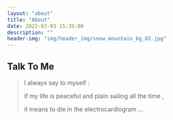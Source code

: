 ```yaml
---
layout: "about"
title: "About"
date: 2022-03-03 15:35:00
description: ""
header-img: "img/header_img/snow_mountain_bg_02.jpg"
---
```


## Talk To Me

> I always say to myself :
>
> if my life is peaceful and plain sailing all the time ,
>
> it means to die in the electrocardiogram …
